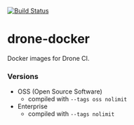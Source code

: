 [![Build Status](https://drone.kiwi-labs.net/api/badges/Diesel-Net/drone-docker/status.svg)](https://drone.kiwi-labs.net/Diesel-Net/drone-docker)

# drone-docker

Docker images for Drone CI.

### Versions
- OSS (Open Source Software)
  - compiled with `--tags oss nolimit`
- Enterprise
  - compiled with `--tags nolimit` 
